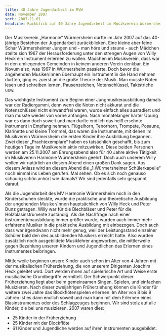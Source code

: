 ```yaml
---
title: 40 Jahre Jugendarbeit im MVW
date: November 2007
sort: 2007-11-01
headline: Rückblick auf 40 Jahre Jugendarbeit im Musikverein Würmersheim
---
```


Der Musikverein „Harmonie“ Würmersheim durfte im Jahr 2007 auf das 40-jährige Bestehen der Jugendarbeit zurückblicken. Eine kleine aber feine Schar Würmersheimer Jungen und - man höre und staune - auch Mädchen stellte sich 1967 der Herausforderung unter den strengen Augen von Willy Heck ein Instrument erlernen zu wollen. Mädchen im Musikverein, dass war in den umliegenden Gemeinden in keinem anderen Verein denkbar. Ein Novum also, was 1967 in Würmersheim passierte. Doch bevor die angehenden Musiker/innen überhaupt ein Instrument in die Hand nehmen durften, ging es zuerst an die große Theorie der Musik. Man musste Noten lesen und schreiben lernen, Pausenzeichen, Notenschlüssel, Taktstriche usw. 

Das wichtigste Instrument zum Beginn einer Jungmusikerausbildung damals war der Radiergummi, denn wenn die Noten nicht akkurat und die Notenschlüssel nicht einwandfrei waren, wurde einfach alles ausradiert und man musste wieder von vorne anfangen. Nach monatelanger harter Übung war es dann doch soweit und man durfte endlich das heiß ersehnte Instrument in Empfang nehmen. Flügelhorn, Tenorhorn, Trompete, Posaune, Klarinette und kleine Trommel, das waren die Instrumente, mit denen im Musikverein Würmersheim die ersten Kinder ihre Ausbildung begannen. Zwei dieser „Prachtexemplare“ haben es tatsächlich geschafft, bis zum heutigen Tage im Musikverein aktiv mitzuwirken. Diese beiden Personen werden am 25.11.2007 am Ehrungsabend also für 40 Jahre aktive Tätigkeit im Musikverein Harmonie Würmersheim geehrt. Doch auch unserem Willy wollen wir natürlich an diesem Abend einen großen Dank sagen. Aus diesem Anlass wird an diesem Abend die „1.Würmersheimer Schülerkapelle“ noch einmal ins Leben gerufen. Mal sehen. Ob es sich noch genauso schaurig schön anhört wie damals? Wir sind jedenfalls sehr gespannt darauf.  
  
 Als die Jugendarbeit des MV Harmonie Würmersheim noch in den Kinderschuhen steckte, wurde die praktische und theoretische Ausbildung der angehenden Musiker/innen hauptsächlich von Willy Heck und Peter Dunz getragen. Willy war für die Blechbläser und Peter für die Holzblasinstrumente zuständig. Als die Nachfrage nach einer Instrumentenausbildung immer größer wurde, wurden auch immer mehr erfahrene Musiker in die praktische Ausbildung mit einbezogen. Doch auch dass war irgendwann nicht mehr genug, weil der Leistungsstand einzelner Schüler bald den des ausbildenden Musikers erreicht hatte. Also wurden zusätzlich noch ausgebildete Musiklehrer angeworben, die mittlerweile gegen Bezahlung unseren Kindern und Jugendlichen das Erlernen eines Instrumentes beibringen. 

Mittlerweile beginnen unsere Kinder auch schon im Alter von 4 Jahren mit der musikalischen Früherziehung, die von unserem Dirigenten Joachim Heck geleitet wird. Dort werden ihnen auf spielerische Art und Weise erste musikalische Grundbegriffe vermittelt. Der Schwerpunkt dieser Früherziehung liegt aber beim gemeinsamen Singen, Spielen, und einfachen Musizieren. Nach dieser zweijährigen Früherziehung können die Kinder für weitere zwei Jahre das Blockflötenspielen erlernen. Im Alter von 8 bis 9 Jahren ist es dann endlich soweit und man kann mit dem Erlernen eines Blasinstrumentes oder des Schlagzeuges beginnen. Wir sind stolz auf alle Kinder, die bei uns musizieren. 2007 waren dies:

 - 25 Kinder in der Früherziehung
 - 25 Kinder mit der Blockflöte
 - 61 Kinder und Jugendliche werden auf ihren Instrumenten ausgebildet. 
  
